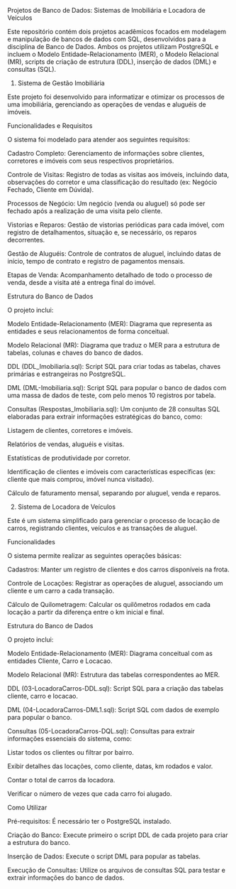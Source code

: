 Projetos de Banco de Dados: Sistemas de Imobiliária e Locadora de Veículos

Este repositório contém dois projetos acadêmicos focados em modelagem e manipulação de bancos de dados com SQL, desenvolvidos para a disciplina de Banco de Dados. Ambos os projetos utilizam PostgreSQL e incluem o Modelo Entidade-Relacionamento (MER), o Modelo Relacional (MR), scripts de criação de estrutura (DDL), inserção de dados (DML) e consultas (SQL).

1. Sistema de Gestão Imobiliária

Este projeto foi desenvolvido para informatizar e otimizar os processos de uma imobiliária, gerenciando as operações de vendas e aluguéis de imóveis. 

Funcionalidades e Requisitos

O sistema foi modelado para atender aos seguintes requisitos:


Cadastro Completo: Gerenciamento de informações sobre clientes, corretores e imóveis com seus respectivos proprietários.



Controle de Visitas: Registro de todas as visitas aos imóveis, incluindo data, observações do corretor e uma classificação do resultado (ex: Negócio Fechado, Cliente em Dúvida).


Processos de Negócio: Um negócio (venda ou aluguel) só pode ser fechado após a realização de uma visita pelo cliente.


Vistorias e Reparos: Gestão de vistorias periódicas para cada imóvel, com registro de detalhamentos, situação e, se necessário, os reparos decorrentes.


Gestão de Aluguéis: Controle de contratos de aluguel, incluindo datas de início, tempo de contrato e registro de pagamentos mensais.


Etapas de Venda: Acompanhamento detalhado de todo o processo de venda, desde a visita até a entrega final do imóvel.

Estrutura do Banco de Dados

O projeto inclui:

Modelo Entidade-Relacionamento (MER): Diagrama que representa as entidades e seus relacionamentos de forma conceitual.

Modelo Relacional (MR): Diagrama que traduz o MER para a estrutura de tabelas, colunas e chaves do banco de dados.


DDL (DDL_Imobiliaria.sql): Script SQL para criar todas as tabelas, chaves primárias e estrangeiras no PostgreSQL.


DML (DML-Imobiliaria.sql): Script SQL para popular o banco de dados com uma massa de dados de teste, com pelo menos 10 registros por tabela.

Consultas (Respostas_Imobiliaria.sql): Um conjunto de 28 consultas SQL elaboradas para extrair informações estratégicas do banco, como:

Listagem de clientes, corretores e imóveis.

Relatórios de vendas, aluguéis e visitas.


Estatísticas de produtividade por corretor.


Identificação de clientes e imóveis com características específicas (ex: cliente que mais comprou, imóvel nunca visitado).


Cálculo de faturamento mensal, separando por aluguel, venda e reparos.

2. Sistema de Locadora de Veículos

Este é um sistema simplificado para gerenciar o processo de locação de carros, registrando clientes, veículos e as transações de aluguel.

Funcionalidades

O sistema permite realizar as seguintes operações básicas:

Cadastros: Manter um registro de clientes e dos carros disponíveis na frota.

Controle de Locações: Registrar as operações de aluguel, associando um cliente e um carro a cada transação.

Cálculo de Quilometragem: Calcular os quilômetros rodados em cada locação a partir da diferença entre o km inicial e final.

Estrutura do Banco de Dados

O projeto inclui:

Modelo Entidade-Relacionamento (MER): Diagrama conceitual com as entidades Cliente, Carro e Locacao.

Modelo Relacional (MR): Estrutura das tabelas correspondentes ao MER.

DDL (03-LocadoraCarros-DDL.sql): Script SQL para a criação das tabelas cliente, carro e locacao.

DML (04-LocadoraCarros-DML1.sql): Script SQL com dados de exemplo para popular o banco.

Consultas (05-LocadoraCarros-DQL.sql): Consultas para extrair informações essenciais do sistema, como:

Listar todos os clientes ou filtrar por bairro.


Exibir detalhes das locações, como cliente, datas, km rodados e valor.

Contar o total de carros da locadora.

Verificar o número de vezes que cada carro foi alugado.

Como Utilizar

Pré-requisitos: É necessário ter o PostgreSQL instalado.

Criação do Banco: Execute primeiro o script DDL de cada projeto para criar a estrutura do banco.

Inserção de Dados: Execute o script DML para popular as tabelas.

Execução de Consultas: Utilize os arquivos de consultas SQL para testar e extrair informações do banco de dados.
